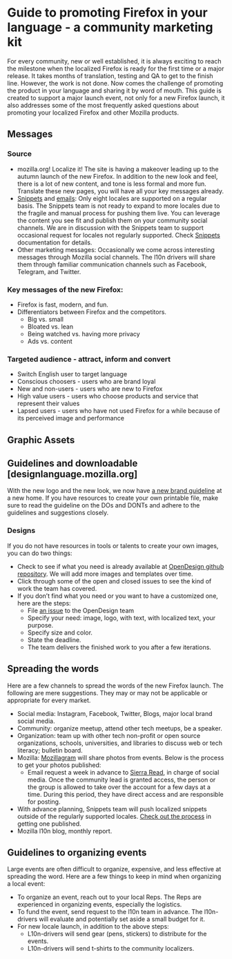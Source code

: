 # Guide to promoting Firefox in your language - a community marketing kit

For every community, new or well established, it is always exciting to reach the milestone when the localized Firefox is ready for the first time or a major release. It takes months of translation, testing and QA to get to the finish line. However, the work is not done. Now comes the challenge of promoting the product in your language and sharing it by word of mouth. This guide is created to support a major launch event, not only for a new Firefox launch, it also addresses some of the most frequently asked questions about promoting your localized Firefox and other Mozilla products.

## Messages

### Source

* mozilla.org! Localize it! The site is having a makeover leading up to the autumn launch of the new Firefox. In addition to the new look and feel, there is a lot of new content, and tone is less formal and more fun. Translate these new pages, you will have all your key messages already.
* [Snippets](https://github.com/mozilla-l10n/engagement-l10n/tree/master/en-US/snippets/2017) and [emails](https://github.com/mozilla-l10n/engagement-l10n/tree/master/en-US/emails/2017): Only eight locales are supported on a regular basis. The Snippets team is not ready to expand to more locales due to the fragile and manual process for pushing them live. You can leverage the content you see fit and publish them on your community social channels. We are in discussion with the Snippets team to support occasional request for locales not regularly supported. Check [Snippets](../webprojects/snippets.md) documentation for details.
* Other marketing messages: Occasionally we come across interesting messages through Mozilla social channels. The l10n drivers will share them through familiar communication channels such as Facebook, Telegram, and Twitter.

### Key messages of the new Firefox:

* Firefox is fast, modern, and fun.
* Differentiators between Firefox and the competitors.
    * Big vs. small
    * Bloated vs. lean
    * Being watched vs. having more privacy
    * Ads vs. content

### Targeted audience - attract, inform and convert

* Switch English user to target language
* Conscious choosers - users who are brand loyal
* New and non-users - users who are new to Firefox
* High value users - users who choose products and service that represent their values
* Lapsed users - users who have not used Firefox for a while because of its perceived image and performance

## Graphic Assets

## Guidelines and downloadable [designlanguage.mozilla.org]

With the new logo and the new look, we now have [a new brand guideline](designlanguage.mozilla.org) at a new home. If you have resources to create your own printable file, make sure to read the guideline on the DOs and DONTs and adhere to the guidelines and suggestions closely.

### Designs

If you do not have resources in tools or talents to create your own images, you can do two things:

* Check to see if what you need is already available at [OpenDesign github repository](https://github.com/mozilla/OpenDesign/tree/master/2017). We will add more images and templates over time.
* Click through some of the open and closed issues to see the kind of work the team has covered.
* If you don’t find what you need or you want to have a customized one, here are the steps:
    * File [an issue](https://github.com/mozilla/OpenDesign/issues) to the OpenDesign team
    * Specify your need: image, logo, with text, with localized text, your purpose.
    * Specify size and color.
    * State the deadline.
    * The team delivers the finished work to you after a few iterations.

## Spreading the words

Here are a few channels to spread the words of the new Firefox launch. The following are mere suggestions. They may or may not be applicable or appropriate for every market.

* Social media: Instagram, Facebook, Twitter, Blogs, major local brand social media.
* Community: organize meetup, attend other tech meetups, be a speaker.
* Organization: team up with other tech non-profit or open source organizations, schools, universities, and libraries to discuss web or tech literacy; bulletin board.
* Mozilla: [Mozillagram](https://www.instagram.com/mozillagram/) will share photos from events. Below is the process to get your photos published:
    * Email request a week in advance to [Sierra Read](mailto:sreed@mozilla.com), in charge of social media. Once the community lead is granted access, the person or the group is allowed to take over the account for a few days at a time. During this period, they have direct access and are responsible for posting.
* With advance planning, Snippets team will push localized snippets outside of the regularly supported locales. [Check out the process](../webprojects/snippets.md) in getting one published.
* Mozilla l10n blog, monthly report.

## Guidelines to organizing events

Large events are often difficult to organize, expensive, and less effective at spreading the word. Here are a few things to keep in mind when organizing a local event:

* To organize an event, reach out to your local Reps. The Reps are experienced in organizing events, especially the logistics.
* To fund the event, send request to the l10n team in advance. The l10n-drivers will evaluate and potentially set aside a small budget for it.
* For new locale launch, in addition to the above steps:
    * L10n-drivers will send gear (pens, stickers) to distribute for the events.
    * L10n-drivers will send t-shirts to the community localizers.
